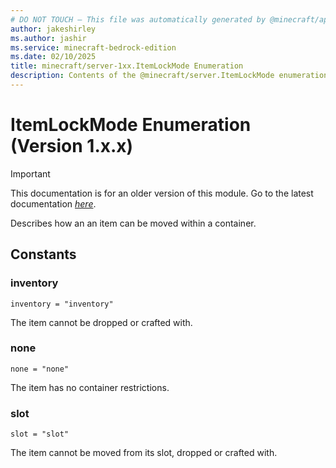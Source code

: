 ```yaml
---
# DO NOT TOUCH — This file was automatically generated by @minecraft/api-docs-generator, to report problems file an issue at https://github.com/Mojang/minecraft-scripting-libraries
author: jakeshirley
ms.author: jashir
ms.service: minecraft-bedrock-edition
ms.date: 02/10/2025
title: minecraft/server-1xx.ItemLockMode Enumeration
description: Contents of the @minecraft/server.ItemLockMode enumeration (Version 1.x.x).
---
```

# ItemLockMode Enumeration (Version 1.x.x)

> [!IMPORTANT]
> This documentation is for an older version of this module. Go to the latest documentation [*here*](../../../scriptapi/minecraft/server/ItemLockMode.md).

Describes how an an item can be moved within a container.

## Constants
### **inventory**
`inventory = "inventory"`

The item cannot be dropped or crafted with.
### **none**
`none = "none"`

The item has no container restrictions.
### **slot**
`slot = "slot"`

The item cannot be moved from its slot, dropped or crafted with.
